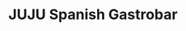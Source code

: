 ---
title: "JUJU Spanish Gastrobar"
description: "JUJU Spanish Gastrobar"
layout: shop
keywords:
  - 美食競賽
  - 台灣美食
  - 美食精選
datePublished: "2025-06-30"
dateModified: "2025-07-06"
city: "台北市"
district: "松山區"
address: "台北市松山區八德路三段8巷31號"
phone: "0225792005"
geo: "25.04624983709194, 121.54973368689903"
google_map: "https://maps.app.goo.gl/rdcvPjKvD4dJCcScA"
footinder: "https://footinder.com.tw/%e5%8f%b0%e5%8c%97%e5%b8%82%e6%9d%be%e5%b1%b1%e5%8d%80/33026/"
official: "https://jujuspanishgastrobar.my.canva.site/"
award:
  - name: "500盤"
    year: "2024"
    entries:
      - dishes:
          - "豬八戒"

---